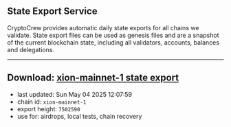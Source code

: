 ## State Export Service
CryptoCrew provides automatic daily state exports for all chains we validate. State export files can be used as genesis files and are a snapshot of the current blockchain state, including all validators, accounts, balances and delegations.

---
**Download: [xion-mainnet-1 state export](https://dl-eu2.ccvalidators.com/SERVICE/xion/xion-mainnet-1_export_7502590.json)**
---

- last updated: Sun May 04 2025 12:07:59
- chain id: `xion-mainnet-1`
- export height: `7502590`
- use for: airdrops, local tests, chain recovery

